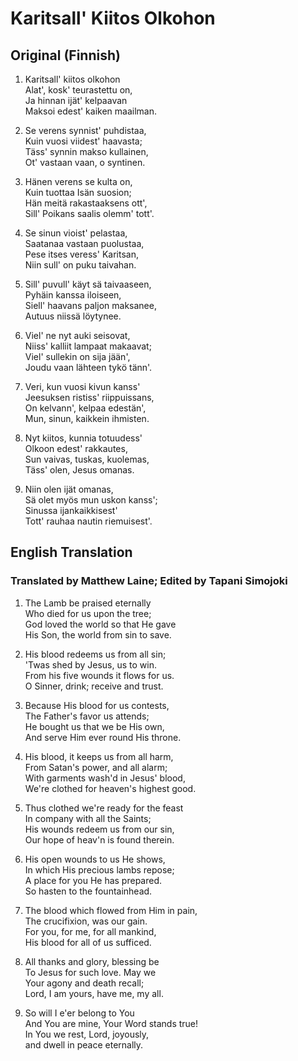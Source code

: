 # Karitsall' Kiitos Olkohon  

## Original (Finnish)  

1. Karitsall' kiitos olkohon  
Alat', kosk' teurastettu on,  
Ja hinnan ijät' kelpaavan  
Maksoi edest' kaiken maailman.  

2. Se verens synnist' puhdistaa,  
Kuin vuosi viidest' haavasta;  
Täss' synnin makso kullainen,  
Ot' vastaan vaan, o syntinen.  

3. Hänen verens se kulta on,  
Kuin tuottaa Isän suosion;  
Hän meitä rakastaaksens ott',  
Sill' Poikans saalis olemm' tott'.  

4. Se sinun vioist' pelastaa,  
Saatanaa vastaan puolustaa,  
Pese itses veress' Karitsan,  
Niin sull' on puku taivahan.  

5. Sill' puvull' käyt sä taivaaseen,  
Pyhäin kanssa iloiseen,  
Siell' haavans paljon maksanee,  
Autuus niissä löytynee.  

6. Viel' ne nyt auki seisovat,  
Niiss' kalliit lampaat makaavat;  
Viel' sullekin on sija jään',  
Joudu vaan lähteen tykö tänn'.  

7. Veri, kun vuosi kivun kanss'  
Jeesuksen ristiss' riippuissans,  
On kelvann', kelpaa edestän',  
Mun, sinun, kaikkein ihmisten.  

8. Nyt kiitos, kunnia totuudess'  
Olkoon edest' rakkautes,  
Sun vaivas, tuskas, kuolemas,  
Täss' olen, Jesus omanas.  

9. Niin olen ijät omanas,  
Sä olet myös mun uskon kanss';  
Sinussa ijankaikkisest'  
Tott' rauhaa nautin riemuisest'.  

## English Translation  
### Translated by Matthew Laine; Edited by Tapani Simojoki

1. The Lamb be praised eternally  
Who died for us upon the tree;  
God loved the world so that He gave  
His Son, the world from sin to save.  

2. His blood redeems us from all sin;  
'Twas shed by Jesus, us to win.  
From his five wounds it flows for us.  
O Sinner, drink; receive and trust.  

3. Because His blood for us contests,  
The Father's favor us attends;  
He bought us that we be His own,  
And serve Him ever round His throne.  

4. His blood, it keeps us from all harm,  
From Satan's power, and all alarm;  
With garments wash'd in Jesus' blood,  
We're clothed for heaven's highest good.  

5. Thus clothed we're ready for the feast  
In company with all the Saints;  
His wounds redeem us from our sin,  
Our hope of heav'n is found therein.  

6. His open wounds to us He shows,  
In which His precious lambs repose;  
A place for you He has prepared.  
So hasten to the fountainhead.  

7. The blood which flowed from Him in pain,  
The crucifixion, was our gain.  
For you, for me, for all mankind,  
His blood for all of us sufficed.  

8. All thanks and glory, blessing be  
To Jesus for such love. May we  
Your agony and death recall;  
Lord, I am yours, have me, my all.  

9. So will I e'er belong to You  
And You are mine, Your Word stands true!  
In You we rest, Lord, joyously,  
and dwell in peace eternally.  

